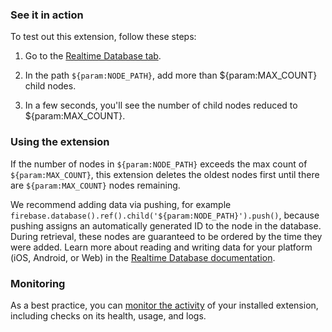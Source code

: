 ### See it in action

To test out this extension, follow these steps:

1.  Go to the [Realtime Database tab](https://console.firebase.google.com/project/${param:PROJECT_ID}/database/${param:PROJECT_ID}/data).

1.  In the path `${param:NODE_PATH}`, add more than ${param:MAX_COUNT} child nodes.

1.  In a few seconds, you'll see the number of child nodes reduced to ${param:MAX_COUNT}.

### Using the extension

If the number of nodes in `${param:NODE_PATH}` exceeds the max count of `${param:MAX_COUNT}`, this extension deletes the oldest nodes first until there are `${param:MAX_COUNT}` nodes remaining.

We recommend adding data via pushing, for example `firebase.database().ref().child('${param:NODE_PATH}').push()`, because pushing assigns an automatically generated ID to the node in the database. During retrieval, these nodes are guaranteed to be ordered by the time they were added. Learn more about reading and writing data for your platform (iOS, Android, or Web) in the [Realtime Database documentation](https://firebase.google.com/docs/database/).

### Monitoring

As a best practice, you can [monitor the activity](https://firebase.google.com/docs/extensions/manage-installed-extensions#monitor) of your installed extension, including checks on its health, usage, and logs.
